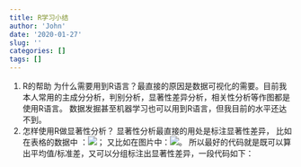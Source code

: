 ```yaml
---
title: R学习小结
author: 'John'
date: '2020-01-27'
slug: ''
categories: []
tags: []
---
```

1. R的帮助
   为什么需要用到R语言？最直接的原因是数据可视化的需要。目前我本人常用的主成分分析，判别分析，显著性差异分析，相关性分析等作图都是使用R语言。
   数据发掘甚至机器学习也可以用到R语言，但我目前的水平还达不到。
2. 怎样使用R做显著性分析？
   显著性分析最直接的用处是标注显著性差异，
比如在表格的数据中 ：![](/cn/2020-01-21-Rnote_files/significant.PNG)；
又比如在图片中：![](/cn/2020-01-21-Rnote_files/sig_picture.jpg)。
   所以最好的代码就是既可以算出平均值/标准差，又可以分组标注出显著性差异，一段代码如下：
   
   